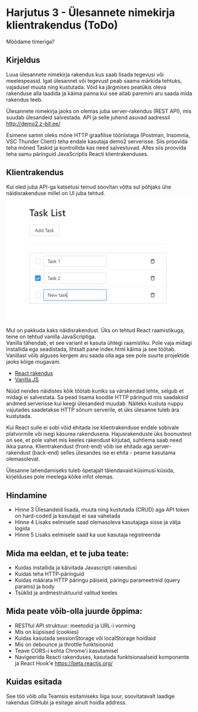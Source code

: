 # Harjutus 3 - Ülesannete nimekirja klientrakendus (ToDo)

Mõõdame timeriga?

## Kirjeldus
Luua ülesannete nimekirja rakendus kus saab lisada tegevusi või meelespeasid. Igat ülesannet või tegevust peab saama märkida tehtuks, vajadusel muuta ning kustutada.
Võid ka järgmises peatükis oleva rakenduse alla laadida ja käima panna kui see aitab paremini aru saada mida rakendus teeb.

Ülesannete nimekirja jaoks on olemas juba server-rakendus (REST API), mis suudab ülesandeid salvestada.
API ja selle juhend asuvad aadressil http://demo2.z-bit.ee/

Esimene samm oleks mõne HTTP graafilise tööriistaga (Postman, Insomnia, VSC Thunder Client) teha endale kasutaja demo2 serverisse.
Siis proovida teha mõned Taskid ja kontrollida kas need salvestuvad. Alles siis proovida teha samu päringuid JavaScriptis Reacti klientrakenduses.

## Klientrakendus
Kui oled juba API-ga katsetusi teinud soovitan võtta sul põhjaks ühe näidisrakenduse millel on UI juba tehtud.
![Pilt näidisrakendusest](todoapp.png)

Mul on pakkuda kaks näidisrakendust. Üks on tehtud React raamistikuga, teine on tehtud vanilla JavaScriptiga.  
Vanilla tähendab, et see variant ei kasuta ühtegi raamistiku. Pole vaja midagi installida ega seadistada, lihtsalt pane index.html käima ja see töötab.
Vanillast võib alguses kergem aru saada olla aga see pole suurte projektide jaoks kõige mugavam.

- [React rakendus](https://github.com/timotr/harjutused/tree/main/hajusrakendused/todo-frontend-react)
- [Vanilla JS](https://github.com/timotr/harjutused/tree/main/hajusrakendused/todo-frontend-vanilla)

Nüüd nendes näidistes kõik töötab kuniks sa värskendad lehte, selgub et midagi ei salvestata.
Sa pead lisama koodile HTTP päringud mis saadaksid andmed serverisse kui keegi ülesandeid muudab.
Näiteks kustuta nuppu vajutades saadetakse HTTP sõnum serverile, et üks ülesanne tuleb ära kustutada.

Kui React sulle ei sobi võid ehitada ise klientrakenduse endale sobivale platvormile või isegi käsurea rakendusena.
Hajusrakenduste üks boonustest on see, et pole vahet mis keeles rakendust kirjutad, suhtlema saab need ikka panna.
Klientrakendust (front-end) võib ise ehitada aga server-rakendust (back-end) selles ülesandes ise ei ehita - peame kasutama olemasolevat.

Ülesanne lahendamiseks tuleb õpetajalt täiendavaid küsimusi küsida, kirjelduses pole meelega kõike infot olemas.

## Hindamine
- Hinne 3 Ülesandeid lisada, muuta ning kustutada (CRUD) aga API token on hard-coded ja kasutajat ei saa vahetada
- Hinne 4 Lisaks eelmisele saad olemasoleva kasutajaga sisse ja välja logida
- Hinne 5 Lisaks eelmisele saad ka uue kasutaja registreerida

## Mida ma eeldan, et te juba teate:
- Kuidas installida ja käivitada Javascripti rakendusi
- Kuidas teha HTTP-päringuid
- Kuidas määrata HTTP päringu päiseid, päringu parameetreid (query params) ja body
- Tsüklid ja andmestruktuurid valitud keeles

## Mida peate võib-olla juurde õppima:
- RESTful API struktuur: meetodid ja URL-i vorming
- Mis on küpsised (cookies)
- Kuidas kasutada sessionStorage või localStorage hoidlaid
- Mis on debounce ja throttle funktsioonid
- Teave CORS-i kohta Chrome'i kasutamisel
- Navigeerida Reacti rakenduses, kasutada funktsionaalseid komponente ja React Hook'e https://beta.reactjs.org/

## Kuidas esitada
See töö võib olla Teamsis esitamiseks liiga suur, soovitatavalt laadige rakendus GitHubi ja esitage ainult hoidla address.
